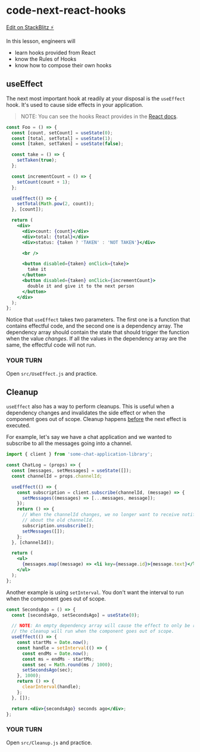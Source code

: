 # code-next-react-hooks

[Edit on StackBlitz ⚡️](https://stackblitz.com/edit/code-next-react-hooks)

In this lesson, engineers will

- learn hooks provided from React
- know the Rules of Hooks
- know how to compose their own hooks

## useEffect

The next most important hook at readily at your disposal is the `useEffect` hook. It's used to cause side effects in your application.

>NOTE: You can see the hooks React provides in the [React docs](https://reactjs.org/docs/hooks-reference.html).

```jsx
const Foo = () => {
  const [count, setCount] = useState(0);
  const [total, setTotal] = useState(1);
  const [taken, setTaken] = useState(false);

  const take = () => {
    setTaken(true);
  };

  const incrementCount = () => {
    setCount(count + 1);
  };

  useEffect(() => {
    setTotal(Math.pow(2, count));
  }, [count]);

  return (
    <div>
      <div>count: {count}</div>
      <div>total: {total}</div>
      <div>status: {taken ? 'TAKEN' : 'NOT TAKEN'}</div>

      <br />

      <button disabled={taken} onClick={take}>
        take it
      </button>
      <button disabled={taken} onClick={incrementCount}>
        double it and give it to the next person
      </button>
    </div>
  );
};
```

Notice that `useEffect` takes two parameters. The first one is a function that contains effectful code, and the second one is a dependency array. The dependency array should contain the state that should trigger the function when the value _changes_. If all the values in the dependency array are the same, the effectful code will not run.

### YOUR TURN

Open `src/UseEffect.js` and practice.

## Cleanup

`useEffect` also has a way to perform cleanups. This is useful when a dependency changes and invalidates the side effect or when the component goes out of scope. Cleanup happens [before](https://reactjs.org/docs/hooks-reference.html#cleaning-up-an-effect) the next effect is executed.

For example, let's say we have a chat application and we wanted to subscribe to all the messages going into a channel.

```jsx
import { client } from 'some-chat-application-library';

const ChatLog = (props) => {
  const [messages, setMessages] = useState([]);
  const channelId = props.channelId;

  useEffect(() => {
    const subscription = client.subscribe(channelId, (message) => {
      setMessages((messages) => [...messages, message]);
    });
    return () => {
      // When the channelId changes, we no longer want to receive notifications
      // about the old channelId.
      subscription.unsubscribe();
      setMessages([]);
    };
  }, [channelId]);

  return (
    <ul>
      {messages.map((message) => <li key={message.id}>{message.text}</li>)}
    </ul>
  );
};
```

Another example is using `setInterval`. You don't want the interval to run when the component goes out of scope.

```jsx
const SecondsAgo = () => {
  const [secondsAgo, setSecondsAgo] = useState(0);

  // NOTE: An empty dependency array will cause the effect to only be run once.
  // the cleanup will run when the component goes out of scope.
  useEffect(() => {
    const startMs = Date.now();
    const handle = setInterval(() => {
      const endMs = Date.now();
      const ms = endMs - startMs;
      const sec = Math.round(ms / 1000);
      setSecondsAgo(sec);
    }, 1000);
    return () => {
      clearInterval(handle);
    };
  }, []);

  return <div>{secondsAgo} seconds ago</div>;
};
```

### YOUR TURN

Open `src/Cleanup.js` and practice.
